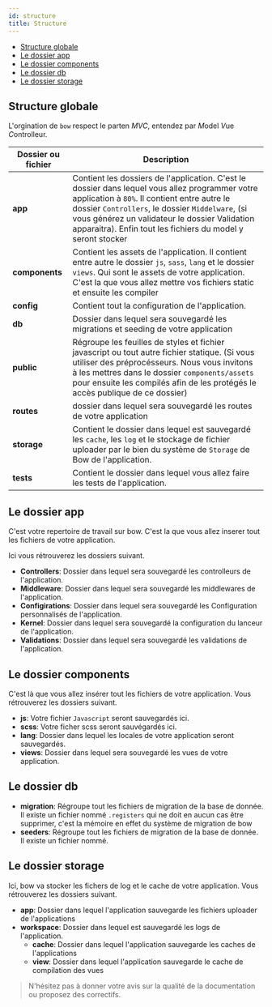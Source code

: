 ```yaml
---
id: structure
title: Structure
---
```


- [Structure globale](#structure-globale)
- [Le dossier app](#le-dossier-app)
- [Le dossier components](#le-dossier-components)
- [Le dossier db](#le-dossier-db)
- [Le dossier storage](#le-dossier-storage)

## Structure globale

L'orgination de `bow` respect le parten *MVC*, entendez par *M*odel *V*ue *C*ontrolleur.

| Dossier ou fichier | Description |
|---------|-------------|
| __app__ | Contient les dossiers de l'application. C'est le dossier dans lequel vous allez programmer votre application à `80%`. Il contient entre autre le dossier `Controllers`, le dossier `Middelware`, (si vous générez un validateur le dossier Validation apparaitra). Enfin tout les fichiers du model y seront stocker |
| __components__ | Contient les assets de l'application. Il contient entre autre le dossier `js`, `sass`, `lang` et le dossier `views`. Qui sont le assets de votre application. C'est la que vous allez mettre vos fichiers static et ensuite les compiler |
| __config__ | Contient tout la configuration de l'application. |
| __db__ | Dossier dans lequel sera souvegardé les migrations et seeding de votre application |
| __public__ | Régroupe les feuilles de styles et fichier javascript ou tout autre fichier statique. (Si vous utiliser des préprocésseurs. Nous vous invitons à les mettres dans le dossier `components/assets` pour ensuite les compilés afin de les protégés le accès publique de ce dossier) |
| __routes__ | dossier dans lequel sera souvegardé les routes de votre application |
| __storage__ | Contient le dossier dans lequel est sauvegardé les `cache`, les `log` et le stockage de fichier uploader par le bien du système de `Storage` de Bow de l'application.|
| __tests__ | Contient le dossier dans lequel vous allez faire les tests de l'application. |

## Le dossier app

C'est votre repertoire de travail sur bow. C'est la que vous allez inserer tout les fichiers de votre application.

Ici vous rétrouverez les dossiers suivant.

- __Controllers__: Dossier dans lequel sera souvegardé les controlleurs de l'application.
- __Middleware__: Dossier dans lequel sera souvegardé les middlewares de l'application.
- __Configirations__: Dossier dans lequel sera souvegardé les Configuration personnalisés de l'application.
- __Kernel__: Dossier dans lequel sera souvegardé la configuration du lanceur de l'application.
- __Validations__: Dossier dans lequel sera souvegardé les validations de l'application.

## Le dossier components

C'est là que vous allez insérer tout les fichiers de votre application. Vous rétrouverez les dossiers suivant.

- __js__: Votre fichier `Javascript` seront sauvegardés ici.
- __scss__: Votre ficher scss seront sauvégardés ici.
- __lang__: Dossier dans lequel les locales de votre application seront sauvegardés.
- __views__: Dossier dans lequel sera souvegardé les vues de votre application.

## Le dossier db

- __migration__: Régroupe tout les fichiers de migration de la base de donnée. Il existe un fichier nommé `.registers` qui ne doit en aucun cas être supprimer, c'est la mémoire en effet du système de migration de bow
- __seeders__: Régroupe tout les fichiers de migration de la base de donnée. Il existe un fichier nommé.

## Le dossier storage

Ici, bow va stocker les fichers de log et le cache de votre application. Vous rétrouverez les dossiers suivant.

- __app__: Dossier dans lequel l'application sauvegarde les fichiers uploader de l'applications
- __workspace__: Dossier dans lequel est sauvegardé les logs de l'application.
  - __cache__: Dossier dans lequel l'application sauvegarde les caches de l'applications
  - __view__: Dossier dans lequel l'application sauvegarde le cache de compilation des vues

> N'hésitez pas à donner votre avis sur la qualité de la documentation ou proposez des correctifs.